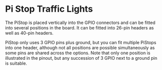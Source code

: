 <!--
---
name: Pi Stop
class: board
type: led
formfactor: Custom
manufacturer: 4tronix
description: LED Traffic Lights for Raspberry Pi
url: http://4tronix.co.uk/store/index.php?rt=product/product&product_id=390
buy: http://4tronix.co.uk/store/index.php?rt=product/product&product_id=390
image: '4tronix-pistop.png'
pincount: 4
eeprom: no
ground:
  '9':
pin:
  '11':
    name: Green
    mode: output
    active: high
  '13':
    name: Amber
    mode: output
    active: high
  '15':
    name: Red
    mode: output
    active: high
-->
# Pi Stop Traffic Lights

The PiStop is placed vertically into the GPIO connectors and can be fitted into several positions in the board. It can be fitted into 26-pin headers as well as 40-pin headers.

PiStop only uses 3 GPIO pins plus ground, but you can fit multiple PiStops into one header, although not all positions are possible simultaneously as some pins are shared across the options. Note that only one position is illustrated in the pinout, but any succession of 3 GPIO next to a ground pin is suitable.

